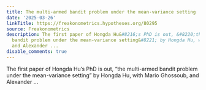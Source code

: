 ```yaml
---
title: The multi-armed bandit problem under the mean-variance setting
date: '2025-03-26'
linkTitle: https://freakonometrics.hypotheses.org/80295
source: Freakonometrics
description: The first paper of Hongda Hu&#8216;s PhD is out, &#8220;the multi-armed
  bandit problem under the mean-variance setting&#8221; by Hongda Hu, with Mario Ghossoub,
  and Alexander ...
disable_comments: true
---
```

The first paper of Hongda Hu&#8216;s PhD is out, &#8220;the multi-armed bandit problem under the mean-variance setting&#8221; by Hongda Hu, with Mario Ghossoub, and Alexander ...
